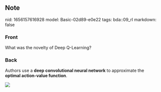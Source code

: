 ## Note
nid: 1656157616928
model: Basic-02d89-e0e22
tags: bda::09_rl
markdown: false

### Front
What was the novelty of Deep Q-Learning?

### Back
Authors use a <b>deep convolutional neural network</b> to approximate the <b>optimal action-value function</b>.

<img src="paste-d2e9d07263c308fc293a226170dbf2706e5b8011.jpg">
